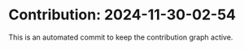 # Contribution: 2024-11-30-02-54
This is an automated commit to keep the contribution graph active.
